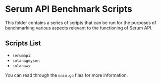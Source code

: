 # Serum API Benchmark Scripts

This folder contains a series of scripts that can be run for the purposes of benchmarking various aspects relevant
to the functioning of Serum API.

## Scripts List
 - `serumapi`: 
 - `solanageyser`:
 - `solanaws`:

You can read through the `main.go` files for more information.